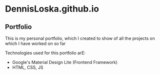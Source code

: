 # DennisLoska.github.io

## Portfolio

This is my personal portfolio, which I created to show of all the projects on which I have worked on so far

Technologies used for this portfolio arE:

- Google's Material Design Lite (Frontend Framework)
- HTML, CSS, JS
